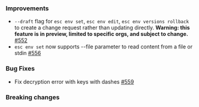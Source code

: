 ### Improvements

- `--draft` flag for `esc env set`, `esc env edit`, `esc env versions rollback` to create a change request rather than updating directly. **Warning: this feature is in preview, limited to specific orgs, and subject to change.**
  [#552](https://github.com/pulumi/esc/pull/552)
- `esc env set` now supports --file parameter to read content from a file or stdin [#556](https://github.com/pulumi/esc/pull/556)

### Bug Fixes

- Fix decryption error with keys with dashes
  [#559](https://github.com/pulumi/esc/pull/559)

### Breaking changes
